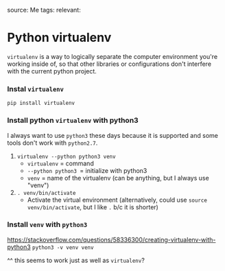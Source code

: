 source: Me
tags: 
relevant:

# Python virtualenv

`virtualenv` is a way to logically separate the computer environment you're working inside of, so that other libraries or configurations don't interfere with the current python project.

### Instal `virtualenv`

`pip install virtualenv`

### Install python `virtualenv` with python3
I always want to use `python3` these days because it is supported and some tools don't work with `python2.7`.

1. `virtualenv --python python3 venv`
    - `virtualenv` = command
    - `--python python3 `= initialize with python3
    - `venv` = name of the virtualenv (can be anything, but I always use "venv")
2. `. venv/bin/activate`
	- Activate the virtual environment (alternatively, could use `source venv/bin/activate`, but I like `.` b/c it is shorter)

### Install `venv` with `python3`

https://stackoverflow.com/questions/58336300/creating-virtualenv-with-python3
`python3 -v venv venv`

^^ this seems to work just as well as `virtualenv`?
